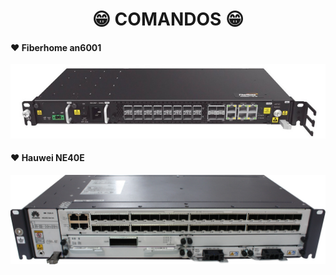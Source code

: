 <h1 align="center">😁 COMANDOS 😁</h1>

<!-- fiberhome an6001 -->
<h4>❤️ Fiberhome an6001</h4>

<div align="center">
    <a href="https://github.com/saulotarsobc/comandos/blob/master/an6001.md">
        <img alt="an6001" title="an6001" src="./img/an6001.png" />
    </a>
</div>


<!-- huawei ne40e -->
<h4>❤️ Hauwei NE40E</h4>

<div align="center">
    <a href="https://github.com/saulotarsobc/comandos/blob/master/ne40e.md">
        <img alt="NE40E" title="NE40E" src="./img/ne40e.png" />
    </a>
</div>